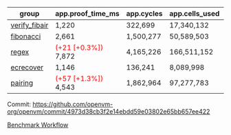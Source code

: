 | group | app.proof_time_ms | app.cycles | app.cells_used | leaf.proof_time_ms | leaf.cycles | leaf.cells_used |
| -- | -- | -- | -- | -- | -- | -- |
| [verify_fibair](https://github.com/openvm-org/openvm/blob/benchmark-results/benchmarks/verify_fibair-4973d38cb3f2e14ebdd59e03802e65bb657ee422.md) | 1,220 |  322,699 |  17,340,132 |- | - | - |
| [fibonacci](https://github.com/openvm-org/openvm/blob/benchmark-results/benchmarks/fibonacci-4973d38cb3f2e14ebdd59e03802e65bb657ee422.md) | 2,661 |  1,500,277 |  50,589,503 | 3,620 |  1,248,058 |  69,834,198 |
| [regex](https://github.com/openvm-org/openvm/blob/benchmark-results/benchmarks/regex-4973d38cb3f2e14ebdd59e03802e65bb657ee422.md) |<span style='color: red'>(+21 [+0.3%])</span> 7,872 |  4,165,226 |  166,511,152 | 13,985 |  3,951,512 |  303,656,386 |
| [ecrecover](https://github.com/openvm-org/openvm/blob/benchmark-results/benchmarks/ecrecover-4973d38cb3f2e14ebdd59e03802e65bb657ee422.md) | 1,146 |  136,241 |  8,089,998 | 11,679 |  3,012,591 |  245,094,184 |
| [pairing](https://github.com/openvm-org/openvm/blob/benchmark-results/benchmarks/pairing-4973d38cb3f2e14ebdd59e03802e65bb657ee422.md) |<span style='color: red'>(+57 [+1.3%])</span> 4,543 |  1,862,964 |  97,277,783 |<span style='color: red'>(+64 [+0.7%])</span> 8,739 |  2,574,549 |  205,525,574 |


Commit: https://github.com/openvm-org/openvm/commit/4973d38cb3f2e14ebdd59e03802e65bb657ee422

[Benchmark Workflow](https://github.com/openvm-org/openvm/actions/runs/16225163099)
